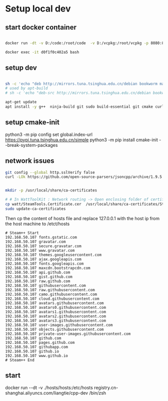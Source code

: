 # Setup local dev

## start docker container

```bash

docker run -dt -v D:/code:/root/code  -v D:/vcpkg:/root/vcpkg -p 8080:8080 d145df98260e

docker exec -it d0f1f0c402a5 bash

```

## setup dev

```bash

sh -c 'echo "deb http://mirrors.tuna.tsinghua.edu.cn/debian bookworm main" > /etc/apt/sources.list'
# used by apt-build
# sh -c 'echo "deb-src http://mirrors.tuna.tsinghua.edu.cn/debian bookworm main" >> /etc/apt/sources.list'

apt-get update
apt install -y g++  ninja-build git sudo build-essential git cmake curl unzip tar zip wget ca-certificates python3-pip

```

## setup cmake-init

python3 -m pip config set global.index-url https://pypi.tuna.tsinghua.edu.cn/simple
python3 -m pip install cmake-init --break-system-packages

## network issues

```bash
git config --global http.sslVerify false
curl -LOk https://github.com/open-source-parsers/jsoncpp/archive/1.9.5.tar.gz


mkdir -p /usr/local/share/ca-certificates

# # In WattToolKit : Network routing -> Open enclosing folder of certificate
cp watt/SteamTools.Certificate.cer  /usr/local/share/ca-certificates/SteamTools.Certificate.crt
sudo update-ca-certificates

```

Then cp the content of hosts file and replace 127.0.0.1 with the host ip from the host machine to /etct/hosts

```hosts
# Steam++ Start
192.168.50.107 fonts.gstatic.com
192.168.50.107 gravatar.com
192.168.50.107 secure.gravatar.com
192.168.50.107 www.gravatar.com
192.168.50.107 themes.googleusercontent.com
192.168.50.107 ajax.googleapis.com
192.168.50.107 fonts.googleapis.com
192.168.50.107 maxcdn.bootstrapcdn.com
192.168.50.107 api.github.com
192.168.50.107 gist.github.com
192.168.50.107 raw.github.com
192.168.50.107 githubusercontent.com
192.168.50.107 raw.githubusercontent.com
192.168.50.107 camo.githubusercontent.com
192.168.50.107 cloud.githubusercontent.com
192.168.50.107 avatars.githubusercontent.com
192.168.50.107 avatars0.githubusercontent.com
192.168.50.107 avatars1.githubusercontent.com
192.168.50.107 avatars2.githubusercontent.com
192.168.50.107 avatars3.githubusercontent.com
192.168.50.107 user-images.githubusercontent.com
192.168.50.107 objects.githubusercontent.com
192.168.50.107 private-user-images.githubusercontent.com
192.168.50.107 github.com
192.168.50.107 pages.github.com
192.168.50.107 githubapp.com
192.168.50.107 github.io
192.168.50.107 www.github.io
# Steam++ End
```

## start

docker run --dt -v ./hosts/hosts:/etc/hosts registry.cn-shanghai.aliyuncs.com/liangtie/cpp-dev /bin/zsh
